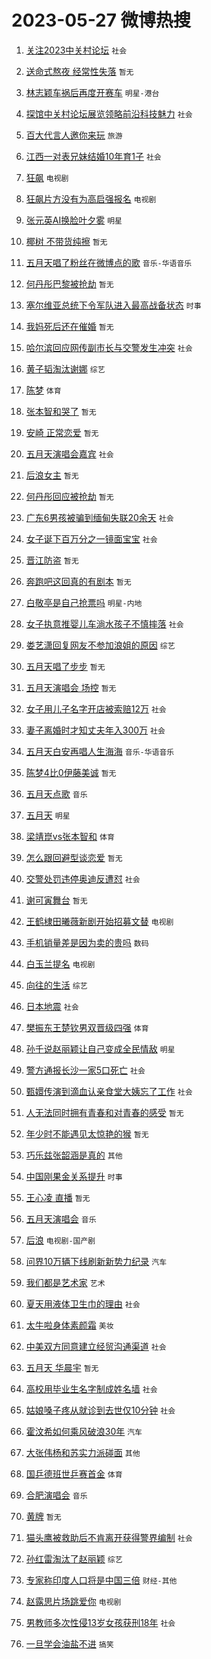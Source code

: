 # 2023-05-27 微博热搜 
1. [关注2023中关村论坛](https://m.weibo.cn/search?containerid=100103type%3D1%26t%3D10%26q%3D%23%E5%85%B3%E6%B3%A82023%E4%B8%AD%E5%85%B3%E6%9D%91%E8%AE%BA%E5%9D%9B%23&stream_entry_id=51&isnewpage=1&extparam=seat%3D1%26pos%3D0%26c_type%3D51%26dgr%3D0%26stream_entry_id%3D51%26cate%3D10103%26filter_type%3Drealtimehot%26display_time%3D1685128736%26pre_seqid%3D1685128736112027375193&luicode=10000011&lfid=106003type%3D25%26t%3D3%26disable_hot%3D1%26filter_type%3Drealtimehot) `社会` 

2. [送命式熬夜 经常性失落](https://m.weibo.cn/search?containerid=100103type%3D1%26t%3D10%26q%3D%E9%80%81%E5%91%BD%E5%BC%8F%E7%86%AC%E5%A4%9C+%E7%BB%8F%E5%B8%B8%E6%80%A7%E5%A4%B1%E8%90%BD&stream_entry_id=31&isnewpage=1&extparam=seat%3D1%26stream_entry_id%3D31%26filter_type%3Drealtimehot%26dgr%3D0%26c_type%3D31%26pos%3D0%26band_rank%3D1%26realpos%3D1%26cate%3D5001%26lcate%3D5001%26q%3D%25E9%2580%2581%25E5%2591%25BD%25E5%25BC%258F%25E7%2586%25AC%25E5%25A4%259C%2520%25E7%25BB%258F%25E5%25B8%25B8%25E6%2580%25A7%25E5%25A4%25B1%25E8%2590%25BD%26flag%3D0%26display_time%3D1685128736%26pre_seqid%3D1685128736112027375193&luicode=10000011&lfid=106003type%3D25%26t%3D3%26disable_hot%3D1%26filter_type%3Drealtimehot) `暂无` 

3. [林志颖车祸后再度开赛车](https://m.weibo.cn/search?containerid=100103type%3D1%26t%3D10%26q%3D%23%E6%9E%97%E5%BF%97%E9%A2%96%E8%BD%A6%E7%A5%B8%E5%90%8E%E5%86%8D%E5%BA%A6%E5%BC%80%E8%B5%9B%E8%BD%A6%23&stream_entry_id=31&isnewpage=1&extparam=seat%3D1%26stream_entry_id%3D31%26filter_type%3Drealtimehot%26dgr%3D0%26c_type%3D31%26pos%3D1%26band_rank%3D2%26realpos%3D2%26cate%3D5001%26lcate%3D5001%26q%3D%2523%25E6%259E%2597%25E5%25BF%2597%25E9%25A2%2596%25E8%25BD%25A6%25E7%25A5%25B8%25E5%2590%258E%25E5%2586%258D%25E5%25BA%25A6%25E5%25BC%2580%25E8%25B5%259B%25E8%25BD%25A6%2523%26flag%3D2%26display_time%3D1685128736%26pre_seqid%3D1685128736112027375193&luicode=10000011&lfid=106003type%3D25%26t%3D3%26disable_hot%3D1%26filter_type%3Drealtimehot) `明星-港台` 

4. [探馆中关村论坛展览领略前沿科技魅力](https://m.weibo.cn/search?containerid=100103type%3D1%26t%3D10%26q%3D%23%E6%8E%A2%E9%A6%86%E4%B8%AD%E5%85%B3%E6%9D%91%E8%AE%BA%E5%9D%9B%E5%B1%95%E8%A7%88%E9%A2%86%E7%95%A5%E5%89%8D%E6%B2%BF%E7%A7%91%E6%8A%80%E9%AD%85%E5%8A%9B%23&stream_entry_id=31&isnewpage=1&extparam=seat%3D1%26stream_entry_id%3D31%26filter_type%3Drealtimehot%26dgr%3D0%26c_type%3D31%26pos%3D2%26band_rank%3D3%26realpos%3D3%26cate%3D5001%26lcate%3D5001%26q%3D%2523%25E6%258E%25A2%25E9%25A6%2586%25E4%25B8%25AD%25E5%2585%25B3%25E6%259D%2591%25E8%25AE%25BA%25E5%259D%259B%25E5%25B1%2595%25E8%25A7%2588%25E9%25A2%2586%25E7%2595%25A5%25E5%2589%258D%25E6%25B2%25BF%25E7%25A7%2591%25E6%258A%2580%25E9%25AD%2585%25E5%258A%259B%2523%26flag%3D0%26display_time%3D1685128736%26pre_seqid%3D1685128736112027375193&luicode=10000011&lfid=106003type%3D25%26t%3D3%26disable_hot%3D1%26filter_type%3Drealtimehot) `社会` 

5. [百大代言人邀你来玩](https://m.weibo.cn/search?containerid=100103type%3D1%26t%3D10%26q%3D%23%E7%99%BE%E5%A4%A7%E4%BB%A3%E8%A8%80%E4%BA%BA%E9%82%80%E4%BD%A0%E6%9D%A5%E7%8E%A9%23&stream_entry_id=31&isnewpage=1&extparam=seat%3D1%26stream_entry_id%3D31%26filter_type%3Drealtimehot%26dgr%3D0%26topic_ad%3D1%26lcate%3D5001%26pos%3D3%26band_rank%3D4%26c_type%3D31%26cate%3D5001%26adid%3D190676%26q%3D%2523%25E7%2599%25BE%25E5%25A4%25A7%25E4%25BB%25A3%25E8%25A8%2580%25E4%25BA%25BA%25E9%2582%2580%25E4%25BD%25A0%25E6%259D%25A5%25E7%258E%25A9%2523%26is_ad_pos%3D1%26display_time%3D1685128736%26pre_seqid%3D1685128736112027375193&luicode=10000011&lfid=106003type%3D25%26t%3D3%26disable_hot%3D1%26filter_type%3Drealtimehot) `旅游` 

6. [江西一对表兄妹结婚10年育1子](https://m.weibo.cn/search?containerid=100103type%3D1%26t%3D10%26q%3D%23%E6%B1%9F%E8%A5%BF%E4%B8%80%E5%AF%B9%E8%A1%A8%E5%85%84%E5%A6%B9%E7%BB%93%E5%A9%9A10%E5%B9%B4%E8%82%B21%E5%AD%90%23&stream_entry_id=31&isnewpage=1&extparam=seat%3D1%26stream_entry_id%3D31%26filter_type%3Drealtimehot%26dgr%3D0%26c_type%3D31%26pos%3D4%26band_rank%3D4%26realpos%3D4%26cate%3D5001%26lcate%3D5001%26q%3D%2523%25E6%25B1%259F%25E8%25A5%25BF%25E4%25B8%2580%25E5%25AF%25B9%25E8%25A1%25A8%25E5%2585%2584%25E5%25A6%25B9%25E7%25BB%2593%25E5%25A9%259A10%25E5%25B9%25B4%25E8%2582%25B21%25E5%25AD%2590%2523%26flag%3D0%26display_time%3D1685128736%26pre_seqid%3D1685128736112027375193&luicode=10000011&lfid=106003type%3D25%26t%3D3%26disable_hot%3D1%26filter_type%3Drealtimehot) `社会` 

7. [狂飙](https://m.weibo.cn/search?containerid=100103type%3D1%26t%3D10%26q%3D%E7%8B%82%E9%A3%99&stream_entry_id=31&isnewpage=1&extparam=seat%3D1%26stream_entry_id%3D31%26filter_type%3Drealtimehot%26dgr%3D0%26c_type%3D31%26pos%3D5%26band_rank%3D5%26realpos%3D5%26cate%3D5001%26lcate%3D5001%26q%3D%25E7%258B%2582%25E9%25A3%2599%26flag%3D16%26display_time%3D1685128736%26pre_seqid%3D1685128736112027375193&luicode=10000011&lfid=106003type%3D25%26t%3D3%26disable_hot%3D1%26filter_type%3Drealtimehot) `电视剧` 

8. [狂飙片方没有为高启强报名](https://m.weibo.cn/search?containerid=100103type%3D1%26t%3D10%26q%3D%23%E7%8B%82%E9%A3%99%E7%89%87%E6%96%B9%E6%B2%A1%E6%9C%89%E4%B8%BA%E9%AB%98%E5%90%AF%E5%BC%BA%E6%8A%A5%E5%90%8D%23&stream_entry_id=31&isnewpage=1&extparam=seat%3D1%26stream_entry_id%3D31%26filter_type%3Drealtimehot%26dgr%3D0%26c_type%3D31%26pos%3D6%26band_rank%3D6%26realpos%3D6%26cate%3D5001%26lcate%3D5001%26q%3D%2523%25E7%258B%2582%25E9%25A3%2599%25E7%2589%2587%25E6%2596%25B9%25E6%25B2%25A1%25E6%259C%2589%25E4%25B8%25BA%25E9%25AB%2598%25E5%2590%25AF%25E5%25BC%25BA%25E6%258A%25A5%25E5%2590%258D%2523%26flag%3D0%26display_time%3D1685128736%26pre_seqid%3D1685128736112027375193&luicode=10000011&lfid=106003type%3D25%26t%3D3%26disable_hot%3D1%26filter_type%3Drealtimehot) `电视剧` 

9. [张元英AI换脸叶夕雾](https://m.weibo.cn/search?containerid=100103type%3D1%26t%3D10%26q%3D%23%E5%BC%A0%E5%85%83%E8%8B%B1AI%E6%8D%A2%E8%84%B8%E5%8F%B6%E5%A4%95%E9%9B%BE%23&stream_entry_id=31&isnewpage=1&extparam=seat%3D1%26stream_entry_id%3D31%26filter_type%3Drealtimehot%26dgr%3D0%26c_type%3D31%26pos%3D7%26band_rank%3D7%26realpos%3D7%26cate%3D5001%26lcate%3D5001%26q%3D%2523%25E5%25BC%25A0%25E5%2585%2583%25E8%258B%25B1AI%25E6%258D%25A2%25E8%2584%25B8%25E5%258F%25B6%25E5%25A4%2595%25E9%259B%25BE%2523%26flag%3D0%26display_time%3D1685128736%26pre_seqid%3D1685128736112027375193&luicode=10000011&lfid=106003type%3D25%26t%3D3%26disable_hot%3D1%26filter_type%3Drealtimehot) `明星` 

10. [椰树 不带货纯擦](https://m.weibo.cn/search?containerid=100103type%3D1%26t%3D10%26q%3D%E6%A4%B0%E6%A0%91+%E4%B8%8D%E5%B8%A6%E8%B4%A7%E7%BA%AF%E6%93%A6&stream_entry_id=31&isnewpage=1&extparam=seat%3D1%26stream_entry_id%3D31%26filter_type%3Drealtimehot%26dgr%3D0%26c_type%3D31%26pos%3D8%26band_rank%3D8%26realpos%3D8%26cate%3D5001%26lcate%3D5001%26q%3D%25E6%25A4%25B0%25E6%25A0%2591%2520%25E4%25B8%258D%25E5%25B8%25A6%25E8%25B4%25A7%25E7%25BA%25AF%25E6%2593%25A6%26flag%3D0%26display_time%3D1685128736%26pre_seqid%3D1685128736112027375193&luicode=10000011&lfid=106003type%3D25%26t%3D3%26disable_hot%3D1%26filter_type%3Drealtimehot) `暂无` 

11. [五月天唱了粉丝在微博点的歌](https://m.weibo.cn/search?containerid=100103type%3D1%26t%3D10%26q%3D%23%E4%BA%94%E6%9C%88%E5%A4%A9%E5%94%B1%E4%BA%86%E7%B2%89%E4%B8%9D%E5%9C%A8%E5%BE%AE%E5%8D%9A%E7%82%B9%E7%9A%84%E6%AD%8C%23&stream_entry_id=31&isnewpage=1&extparam=seat%3D1%26stream_entry_id%3D31%26filter_type%3Drealtimehot%26dgr%3D0%26c_type%3D31%26pos%3D9%26band_rank%3D9%26realpos%3D9%26cate%3D5001%26lcate%3D5001%26q%3D%2523%25E4%25BA%2594%25E6%259C%2588%25E5%25A4%25A9%25E5%2594%25B1%25E4%25BA%2586%25E7%25B2%2589%25E4%25B8%259D%25E5%259C%25A8%25E5%25BE%25AE%25E5%258D%259A%25E7%2582%25B9%25E7%259A%2584%25E6%25AD%258C%2523%26flag%3D0%26display_time%3D1685128736%26pre_seqid%3D1685128736112027375193&luicode=10000011&lfid=106003type%3D25%26t%3D3%26disable_hot%3D1%26filter_type%3Drealtimehot) `音乐-华语音乐` 

12. [何丹彤巴黎被抢劫](https://m.weibo.cn/search?containerid=100103type%3D1%26t%3D10%26q%3D%E4%BD%95%E4%B8%B9%E5%BD%A4%E5%B7%B4%E9%BB%8E%E8%A2%AB%E6%8A%A2%E5%8A%AB&stream_entry_id=31&isnewpage=1&extparam=seat%3D1%26stream_entry_id%3D31%26filter_type%3Drealtimehot%26dgr%3D0%26c_type%3D31%26pos%3D10%26band_rank%3D10%26realpos%3D10%26cate%3D5001%26lcate%3D5001%26q%3D%25E4%25BD%2595%25E4%25B8%25B9%25E5%25BD%25A4%25E5%25B7%25B4%25E9%25BB%258E%25E8%25A2%25AB%25E6%258A%25A2%25E5%258A%25AB%26flag%3D0%26display_time%3D1685128736%26pre_seqid%3D1685128736112027375193&luicode=10000011&lfid=106003type%3D25%26t%3D3%26disable_hot%3D1%26filter_type%3Drealtimehot) `暂无` 

13. [塞尔维亚总统下令军队进入最高战备状态](https://m.weibo.cn/search?containerid=100103type%3D1%26t%3D10%26q%3D%23%E5%A1%9E%E5%B0%94%E7%BB%B4%E4%BA%9A%E6%80%BB%E7%BB%9F%E4%B8%8B%E4%BB%A4%E5%86%9B%E9%98%9F%E8%BF%9B%E5%85%A5%E6%9C%80%E9%AB%98%E6%88%98%E5%A4%87%E7%8A%B6%E6%80%81%23&stream_entry_id=31&isnewpage=1&extparam=seat%3D1%26stream_entry_id%3D31%26filter_type%3Drealtimehot%26dgr%3D0%26c_type%3D31%26pos%3D11%26band_rank%3D11%26realpos%3D11%26cate%3D5001%26lcate%3D5001%26q%3D%2523%25E5%25A1%259E%25E5%25B0%2594%25E7%25BB%25B4%25E4%25BA%259A%25E6%2580%25BB%25E7%25BB%259F%25E4%25B8%258B%25E4%25BB%25A4%25E5%2586%259B%25E9%2598%259F%25E8%25BF%259B%25E5%2585%25A5%25E6%259C%2580%25E9%25AB%2598%25E6%2588%2598%25E5%25A4%2587%25E7%258A%25B6%25E6%2580%2581%2523%26flag%3D0%26display_time%3D1685128736%26pre_seqid%3D1685128736112027375193&luicode=10000011&lfid=106003type%3D25%26t%3D3%26disable_hot%3D1%26filter_type%3Drealtimehot) `时事` 

14. [我妈死后还在催婚](https://m.weibo.cn/search?containerid=100103type%3D1%26t%3D10%26q%3D%E6%88%91%E5%A6%88%E6%AD%BB%E5%90%8E%E8%BF%98%E5%9C%A8%E5%82%AC%E5%A9%9A&stream_entry_id=31&isnewpage=1&extparam=seat%3D1%26stream_entry_id%3D31%26filter_type%3Drealtimehot%26dgr%3D0%26c_type%3D31%26pos%3D12%26band_rank%3D12%26realpos%3D12%26cate%3D5001%26lcate%3D5001%26q%3D%25E6%2588%2591%25E5%25A6%2588%25E6%25AD%25BB%25E5%2590%258E%25E8%25BF%2598%25E5%259C%25A8%25E5%2582%25AC%25E5%25A9%259A%26flag%3D0%26display_time%3D1685128736%26pre_seqid%3D1685128736112027375193&luicode=10000011&lfid=106003type%3D25%26t%3D3%26disable_hot%3D1%26filter_type%3Drealtimehot) `暂无` 

15. [哈尔滨回应网传副市长与交警发生冲突](https://m.weibo.cn/search?containerid=100103type%3D1%26t%3D10%26q%3D%23%E5%93%88%E5%B0%94%E6%BB%A8%E5%9B%9E%E5%BA%94%E7%BD%91%E4%BC%A0%E5%89%AF%E5%B8%82%E9%95%BF%E4%B8%8E%E4%BA%A4%E8%AD%A6%E5%8F%91%E7%94%9F%E5%86%B2%E7%AA%81%23&stream_entry_id=31&isnewpage=1&extparam=seat%3D1%26stream_entry_id%3D31%26filter_type%3Drealtimehot%26dgr%3D0%26c_type%3D31%26pos%3D13%26band_rank%3D13%26realpos%3D13%26cate%3D5001%26lcate%3D5001%26q%3D%2523%25E5%2593%2588%25E5%25B0%2594%25E6%25BB%25A8%25E5%259B%259E%25E5%25BA%2594%25E7%25BD%2591%25E4%25BC%25A0%25E5%2589%25AF%25E5%25B8%2582%25E9%2595%25BF%25E4%25B8%258E%25E4%25BA%25A4%25E8%25AD%25A6%25E5%258F%2591%25E7%2594%259F%25E5%2586%25B2%25E7%25AA%2581%2523%26flag%3D0%26display_time%3D1685128736%26pre_seqid%3D1685128736112027375193&luicode=10000011&lfid=106003type%3D25%26t%3D3%26disable_hot%3D1%26filter_type%3Drealtimehot) `社会` 

16. [黄子韬淘汰谢娜](https://m.weibo.cn/search?containerid=100103type%3D1%26t%3D10%26q%3D%23%E9%BB%84%E5%AD%90%E9%9F%AC%E6%B7%98%E6%B1%B0%E8%B0%A2%E5%A8%9C%23&stream_entry_id=31&isnewpage=1&extparam=seat%3D1%26stream_entry_id%3D31%26filter_type%3Drealtimehot%26dgr%3D0%26c_type%3D31%26pos%3D14%26band_rank%3D14%26realpos%3D14%26cate%3D5001%26lcate%3D5001%26q%3D%2523%25E9%25BB%2584%25E5%25AD%2590%25E9%259F%25AC%25E6%25B7%2598%25E6%25B1%25B0%25E8%25B0%25A2%25E5%25A8%259C%2523%26flag%3D0%26display_time%3D1685128736%26pre_seqid%3D1685128736112027375193&luicode=10000011&lfid=106003type%3D25%26t%3D3%26disable_hot%3D1%26filter_type%3Drealtimehot) `综艺` 

17. [陈梦](https://m.weibo.cn/search?containerid=100103type%3D1%26t%3D10%26q%3D%E9%99%88%E6%A2%A6&stream_entry_id=31&isnewpage=1&extparam=seat%3D1%26stream_entry_id%3D31%26filter_type%3Drealtimehot%26dgr%3D0%26c_type%3D31%26pos%3D15%26band_rank%3D15%26realpos%3D15%26cate%3D5001%26lcate%3D5001%26q%3D%25E9%2599%2588%25E6%25A2%25A6%26flag%3D0%26display_time%3D1685128736%26pre_seqid%3D1685128736112027375193&luicode=10000011&lfid=106003type%3D25%26t%3D3%26disable_hot%3D1%26filter_type%3Drealtimehot) `体育` 

18. [张本智和哭了](https://m.weibo.cn/search?containerid=100103type%3D1%26t%3D10%26q%3D%23%E5%BC%A0%E6%9C%AC%E6%99%BA%E5%92%8C%E5%93%AD%E4%BA%86%23&stream_entry_id=31&isnewpage=1&extparam=seat%3D1%26stream_entry_id%3D31%26filter_type%3Drealtimehot%26dgr%3D0%26c_type%3D31%26pos%3D16%26band_rank%3D16%26realpos%3D16%26cate%3D5001%26lcate%3D5001%26q%3D%2523%25E5%25BC%25A0%25E6%259C%25AC%25E6%2599%25BA%25E5%2592%258C%25E5%2593%25AD%25E4%25BA%2586%2523%26flag%3D0%26display_time%3D1685128736%26pre_seqid%3D1685128736112027375193&luicode=10000011&lfid=106003type%3D25%26t%3D3%26disable_hot%3D1%26filter_type%3Drealtimehot) `暂无` 

19. [安崎 正常恋爱](https://m.weibo.cn/search?containerid=100103type%3D1%26t%3D10%26q%3D%E5%AE%89%E5%B4%8E+%E6%AD%A3%E5%B8%B8%E6%81%8B%E7%88%B1&stream_entry_id=31&isnewpage=1&extparam=seat%3D1%26stream_entry_id%3D31%26filter_type%3Drealtimehot%26dgr%3D0%26c_type%3D31%26pos%3D17%26band_rank%3D17%26realpos%3D17%26cate%3D5001%26lcate%3D5001%26q%3D%25E5%25AE%2589%25E5%25B4%258E%2520%25E6%25AD%25A3%25E5%25B8%25B8%25E6%2581%258B%25E7%2588%25B1%26flag%3D0%26display_time%3D1685128736%26pre_seqid%3D1685128736112027375193&luicode=10000011&lfid=106003type%3D25%26t%3D3%26disable_hot%3D1%26filter_type%3Drealtimehot) `暂无` 

20. [五月天演唱会嘉宾](https://m.weibo.cn/search?containerid=100103type%3D1%26t%3D10%26q%3D%E4%BA%94%E6%9C%88%E5%A4%A9%E6%BC%94%E5%94%B1%E4%BC%9A%E5%98%89%E5%AE%BE&stream_entry_id=31&isnewpage=1&extparam=seat%3D1%26stream_entry_id%3D31%26filter_type%3Drealtimehot%26dgr%3D0%26c_type%3D31%26pos%3D18%26band_rank%3D18%26realpos%3D18%26cate%3D5001%26lcate%3D5001%26q%3D%25E4%25BA%2594%25E6%259C%2588%25E5%25A4%25A9%25E6%25BC%2594%25E5%2594%25B1%25E4%25BC%259A%25E5%2598%2589%25E5%25AE%25BE%26flag%3D0%26display_time%3D1685128736%26pre_seqid%3D1685128736112027375193&luicode=10000011&lfid=106003type%3D25%26t%3D3%26disable_hot%3D1%26filter_type%3Drealtimehot) `社会` 

21. [后浪女主](https://m.weibo.cn/search?containerid=100103type%3D1%26t%3D10%26q%3D%E5%90%8E%E6%B5%AA%E5%A5%B3%E4%B8%BB&stream_entry_id=31&isnewpage=1&extparam=seat%3D1%26stream_entry_id%3D31%26filter_type%3Drealtimehot%26dgr%3D0%26c_type%3D31%26pos%3D19%26band_rank%3D19%26realpos%3D19%26cate%3D5001%26lcate%3D5001%26q%3D%25E5%2590%258E%25E6%25B5%25AA%25E5%25A5%25B3%25E4%25B8%25BB%26flag%3D0%26display_time%3D1685128736%26pre_seqid%3D1685128736112027375193&luicode=10000011&lfid=106003type%3D25%26t%3D3%26disable_hot%3D1%26filter_type%3Drealtimehot) `暂无` 

22. [何丹彤回应被抢劫](https://m.weibo.cn/search?containerid=100103type%3D1%26t%3D10%26q%3D%23%E4%BD%95%E4%B8%B9%E5%BD%A4%E5%9B%9E%E5%BA%94%E8%A2%AB%E6%8A%A2%E5%8A%AB%23&stream_entry_id=31&isnewpage=1&extparam=seat%3D1%26stream_entry_id%3D31%26filter_type%3Drealtimehot%26dgr%3D0%26c_type%3D31%26pos%3D20%26band_rank%3D20%26realpos%3D20%26cate%3D5001%26lcate%3D5001%26q%3D%2523%25E4%25BD%2595%25E4%25B8%25B9%25E5%25BD%25A4%25E5%259B%259E%25E5%25BA%2594%25E8%25A2%25AB%25E6%258A%25A2%25E5%258A%25AB%2523%26flag%3D0%26display_time%3D1685128736%26pre_seqid%3D1685128736112027375193&luicode=10000011&lfid=106003type%3D25%26t%3D3%26disable_hot%3D1%26filter_type%3Drealtimehot) `暂无` 

23. [广东6男孩被骗到缅甸失联20余天](https://m.weibo.cn/search?containerid=100103type%3D1%26t%3D10%26q%3D%23%E5%B9%BF%E4%B8%9C6%E7%94%B7%E5%AD%A9%E8%A2%AB%E9%AA%97%E5%88%B0%E7%BC%85%E7%94%B8%E5%A4%B1%E8%81%9420%E4%BD%99%E5%A4%A9%23&stream_entry_id=31&isnewpage=1&extparam=seat%3D1%26stream_entry_id%3D31%26filter_type%3Drealtimehot%26dgr%3D0%26c_type%3D31%26pos%3D21%26band_rank%3D21%26realpos%3D21%26cate%3D5001%26lcate%3D5001%26q%3D%2523%25E5%25B9%25BF%25E4%25B8%259C6%25E7%2594%25B7%25E5%25AD%25A9%25E8%25A2%25AB%25E9%25AA%2597%25E5%2588%25B0%25E7%25BC%2585%25E7%2594%25B8%25E5%25A4%25B1%25E8%2581%259420%25E4%25BD%2599%25E5%25A4%25A9%2523%26flag%3D0%26display_time%3D1685128736%26pre_seqid%3D1685128736112027375193&luicode=10000011&lfid=106003type%3D25%26t%3D3%26disable_hot%3D1%26filter_type%3Drealtimehot) `社会` 

24. [女子诞下百万分之一镜面宝宝](https://m.weibo.cn/search?containerid=100103type%3D1%26t%3D10%26q%3D%23%E5%A5%B3%E5%AD%90%E8%AF%9E%E4%B8%8B%E7%99%BE%E4%B8%87%E5%88%86%E4%B9%8B%E4%B8%80%E9%95%9C%E9%9D%A2%E5%AE%9D%E5%AE%9D%23&stream_entry_id=31&isnewpage=1&extparam=seat%3D1%26stream_entry_id%3D31%26filter_type%3Drealtimehot%26dgr%3D0%26c_type%3D31%26pos%3D22%26band_rank%3D22%26realpos%3D22%26cate%3D5001%26lcate%3D5001%26q%3D%2523%25E5%25A5%25B3%25E5%25AD%2590%25E8%25AF%259E%25E4%25B8%258B%25E7%2599%25BE%25E4%25B8%2587%25E5%2588%2586%25E4%25B9%258B%25E4%25B8%2580%25E9%2595%259C%25E9%259D%25A2%25E5%25AE%259D%25E5%25AE%259D%2523%26flag%3D0%26display_time%3D1685128736%26pre_seqid%3D1685128736112027375193&luicode=10000011&lfid=106003type%3D25%26t%3D3%26disable_hot%3D1%26filter_type%3Drealtimehot) `社会` 

25. [晋江防盗](https://m.weibo.cn/search?containerid=100103type%3D1%26t%3D10%26q%3D%E6%99%8B%E6%B1%9F%E9%98%B2%E7%9B%97&stream_entry_id=31&isnewpage=1&extparam=seat%3D1%26stream_entry_id%3D31%26filter_type%3Drealtimehot%26dgr%3D0%26c_type%3D31%26pos%3D23%26band_rank%3D23%26realpos%3D23%26cate%3D5001%26lcate%3D5001%26q%3D%25E6%2599%258B%25E6%25B1%259F%25E9%2598%25B2%25E7%259B%2597%26flag%3D0%26display_time%3D1685128736%26pre_seqid%3D1685128736112027375193&luicode=10000011&lfid=106003type%3D25%26t%3D3%26disable_hot%3D1%26filter_type%3Drealtimehot) `暂无` 

26. [奔跑吧这回真的有剧本](https://m.weibo.cn/search?containerid=100103type%3D1%26t%3D10%26q%3D%23%E5%A5%94%E8%B7%91%E5%90%A7%E8%BF%99%E5%9B%9E%E7%9C%9F%E7%9A%84%E6%9C%89%E5%89%A7%E6%9C%AC%23&stream_entry_id=31&isnewpage=1&extparam=seat%3D1%26stream_entry_id%3D31%26filter_type%3Drealtimehot%26dgr%3D0%26c_type%3D31%26pos%3D24%26band_rank%3D24%26realpos%3D24%26cate%3D5001%26lcate%3D5001%26q%3D%2523%25E5%25A5%2594%25E8%25B7%2591%25E5%2590%25A7%25E8%25BF%2599%25E5%259B%259E%25E7%259C%259F%25E7%259A%2584%25E6%259C%2589%25E5%2589%25A7%25E6%259C%25AC%2523%26flag%3D0%26display_time%3D1685128736%26pre_seqid%3D1685128736112027375193&luicode=10000011&lfid=106003type%3D25%26t%3D3%26disable_hot%3D1%26filter_type%3Drealtimehot) `暂无` 

27. [白敬亭是自己抢票吗](https://m.weibo.cn/search?containerid=100103type%3D1%26t%3D10%26q%3D%23%E7%99%BD%E6%95%AC%E4%BA%AD%E6%98%AF%E8%87%AA%E5%B7%B1%E6%8A%A2%E7%A5%A8%E5%90%97%23&stream_entry_id=31&isnewpage=1&extparam=seat%3D1%26stream_entry_id%3D31%26filter_type%3Drealtimehot%26dgr%3D0%26c_type%3D31%26pos%3D25%26band_rank%3D25%26realpos%3D25%26cate%3D5001%26lcate%3D5001%26q%3D%2523%25E7%2599%25BD%25E6%2595%25AC%25E4%25BA%25AD%25E6%2598%25AF%25E8%2587%25AA%25E5%25B7%25B1%25E6%258A%25A2%25E7%25A5%25A8%25E5%2590%2597%2523%26flag%3D0%26display_time%3D1685128736%26pre_seqid%3D1685128736112027375193&luicode=10000011&lfid=106003type%3D25%26t%3D3%26disable_hot%3D1%26filter_type%3Drealtimehot) `明星-内地` 

28. [女子执意推婴儿车淌水孩子不慎摔落](https://m.weibo.cn/search?containerid=100103type%3D1%26t%3D10%26q%3D%23%E5%A5%B3%E5%AD%90%E6%89%A7%E6%84%8F%E6%8E%A8%E5%A9%B4%E5%84%BF%E8%BD%A6%E6%B7%8C%E6%B0%B4%E5%AD%A9%E5%AD%90%E4%B8%8D%E6%85%8E%E6%91%94%E8%90%BD%23&stream_entry_id=31&isnewpage=1&extparam=seat%3D1%26stream_entry_id%3D31%26filter_type%3Drealtimehot%26dgr%3D0%26c_type%3D31%26pos%3D26%26band_rank%3D26%26realpos%3D26%26cate%3D5001%26lcate%3D5001%26q%3D%2523%25E5%25A5%25B3%25E5%25AD%2590%25E6%2589%25A7%25E6%2584%258F%25E6%258E%25A8%25E5%25A9%25B4%25E5%2584%25BF%25E8%25BD%25A6%25E6%25B7%258C%25E6%25B0%25B4%25E5%25AD%25A9%25E5%25AD%2590%25E4%25B8%258D%25E6%2585%258E%25E6%2591%2594%25E8%2590%25BD%2523%26flag%3D0%26display_time%3D1685128736%26pre_seqid%3D1685128736112027375193&luicode=10000011&lfid=106003type%3D25%26t%3D3%26disable_hot%3D1%26filter_type%3Drealtimehot) `社会` 

29. [娄艺潇回复网友不参加浪姐的原因](https://m.weibo.cn/search?containerid=100103type%3D1%26t%3D10%26q%3D%23%E5%A8%84%E8%89%BA%E6%BD%87%E5%9B%9E%E5%A4%8D%E7%BD%91%E5%8F%8B%E4%B8%8D%E5%8F%82%E5%8A%A0%E6%B5%AA%E5%A7%90%E7%9A%84%E5%8E%9F%E5%9B%A0%23&stream_entry_id=31&isnewpage=1&extparam=seat%3D1%26stream_entry_id%3D31%26filter_type%3Drealtimehot%26dgr%3D0%26c_type%3D31%26pos%3D27%26band_rank%3D27%26realpos%3D27%26cate%3D5001%26lcate%3D5001%26q%3D%2523%25E5%25A8%2584%25E8%2589%25BA%25E6%25BD%2587%25E5%259B%259E%25E5%25A4%258D%25E7%25BD%2591%25E5%258F%258B%25E4%25B8%258D%25E5%258F%2582%25E5%258A%25A0%25E6%25B5%25AA%25E5%25A7%2590%25E7%259A%2584%25E5%258E%259F%25E5%259B%25A0%2523%26flag%3D0%26display_time%3D1685128736%26pre_seqid%3D1685128736112027375193&luicode=10000011&lfid=106003type%3D25%26t%3D3%26disable_hot%3D1%26filter_type%3Drealtimehot) `综艺` 

30. [五月天唱了步步](https://m.weibo.cn/search?containerid=100103type%3D1%26t%3D10%26q%3D%E4%BA%94%E6%9C%88%E5%A4%A9%E5%94%B1%E4%BA%86%E6%AD%A5%E6%AD%A5&stream_entry_id=31&isnewpage=1&extparam=seat%3D1%26stream_entry_id%3D31%26filter_type%3Drealtimehot%26dgr%3D0%26c_type%3D31%26pos%3D28%26band_rank%3D28%26realpos%3D28%26cate%3D5001%26lcate%3D5001%26q%3D%25E4%25BA%2594%25E6%259C%2588%25E5%25A4%25A9%25E5%2594%25B1%25E4%25BA%2586%25E6%25AD%25A5%25E6%25AD%25A5%26flag%3D0%26display_time%3D1685128736%26pre_seqid%3D1685128736112027375193&luicode=10000011&lfid=106003type%3D25%26t%3D3%26disable_hot%3D1%26filter_type%3Drealtimehot) `暂无` 

31. [五月天演唱会 场控](https://m.weibo.cn/search?containerid=100103type%3D1%26t%3D10%26q%3D%E4%BA%94%E6%9C%88%E5%A4%A9%E6%BC%94%E5%94%B1%E4%BC%9A+%E5%9C%BA%E6%8E%A7&stream_entry_id=31&isnewpage=1&extparam=seat%3D1%26stream_entry_id%3D31%26filter_type%3Drealtimehot%26dgr%3D0%26c_type%3D31%26pos%3D29%26band_rank%3D29%26realpos%3D29%26cate%3D5001%26lcate%3D5001%26q%3D%25E4%25BA%2594%25E6%259C%2588%25E5%25A4%25A9%25E6%25BC%2594%25E5%2594%25B1%25E4%25BC%259A%2520%25E5%259C%25BA%25E6%258E%25A7%26flag%3D0%26display_time%3D1685128736%26pre_seqid%3D1685128736112027375193&luicode=10000011&lfid=106003type%3D25%26t%3D3%26disable_hot%3D1%26filter_type%3Drealtimehot) `暂无` 

32. [女子用儿子名字开店被索赔12万](https://m.weibo.cn/search?containerid=100103type%3D1%26t%3D10%26q%3D%23%E5%A5%B3%E5%AD%90%E7%94%A8%E5%84%BF%E5%AD%90%E5%90%8D%E5%AD%97%E5%BC%80%E5%BA%97%E8%A2%AB%E7%B4%A2%E8%B5%9412%E4%B8%87%23&stream_entry_id=31&isnewpage=1&extparam=seat%3D1%26stream_entry_id%3D31%26filter_type%3Drealtimehot%26dgr%3D0%26c_type%3D31%26pos%3D30%26band_rank%3D30%26realpos%3D30%26cate%3D5001%26lcate%3D5001%26q%3D%2523%25E5%25A5%25B3%25E5%25AD%2590%25E7%2594%25A8%25E5%2584%25BF%25E5%25AD%2590%25E5%2590%258D%25E5%25AD%2597%25E5%25BC%2580%25E5%25BA%2597%25E8%25A2%25AB%25E7%25B4%25A2%25E8%25B5%259412%25E4%25B8%2587%2523%26flag%3D0%26display_time%3D1685128736%26pre_seqid%3D1685128736112027375193&luicode=10000011&lfid=106003type%3D25%26t%3D3%26disable_hot%3D1%26filter_type%3Drealtimehot) `社会` 

33. [妻子离婚时才知丈夫年入300万](https://m.weibo.cn/search?containerid=100103type%3D1%26t%3D10%26q%3D%23%E5%A6%BB%E5%AD%90%E7%A6%BB%E5%A9%9A%E6%97%B6%E6%89%8D%E7%9F%A5%E4%B8%88%E5%A4%AB%E5%B9%B4%E5%85%A5300%E4%B8%87%23&stream_entry_id=31&isnewpage=1&extparam=seat%3D1%26stream_entry_id%3D31%26filter_type%3Drealtimehot%26dgr%3D0%26c_type%3D31%26pos%3D31%26band_rank%3D31%26realpos%3D31%26cate%3D5001%26lcate%3D5001%26q%3D%2523%25E5%25A6%25BB%25E5%25AD%2590%25E7%25A6%25BB%25E5%25A9%259A%25E6%2597%25B6%25E6%2589%258D%25E7%259F%25A5%25E4%25B8%2588%25E5%25A4%25AB%25E5%25B9%25B4%25E5%2585%25A5300%25E4%25B8%2587%2523%26flag%3D0%26display_time%3D1685128736%26pre_seqid%3D1685128736112027375193&luicode=10000011&lfid=106003type%3D25%26t%3D3%26disable_hot%3D1%26filter_type%3Drealtimehot) `社会` 

34. [五月天白安再唱人生海海](https://m.weibo.cn/search?containerid=100103type%3D1%26t%3D10%26q%3D%23%E4%BA%94%E6%9C%88%E5%A4%A9%E7%99%BD%E5%AE%89%E5%86%8D%E5%94%B1%E4%BA%BA%E7%94%9F%E6%B5%B7%E6%B5%B7%23&stream_entry_id=31&isnewpage=1&extparam=seat%3D1%26stream_entry_id%3D31%26filter_type%3Drealtimehot%26dgr%3D0%26c_type%3D31%26pos%3D32%26band_rank%3D32%26realpos%3D32%26cate%3D5001%26lcate%3D5001%26q%3D%2523%25E4%25BA%2594%25E6%259C%2588%25E5%25A4%25A9%25E7%2599%25BD%25E5%25AE%2589%25E5%2586%258D%25E5%2594%25B1%25E4%25BA%25BA%25E7%2594%259F%25E6%25B5%25B7%25E6%25B5%25B7%2523%26flag%3D1%26display_time%3D1685128736%26pre_seqid%3D1685128736112027375193&luicode=10000011&lfid=106003type%3D25%26t%3D3%26disable_hot%3D1%26filter_type%3Drealtimehot) `音乐-华语音乐` 

35. [陈梦4比0伊藤美诚](https://m.weibo.cn/search?containerid=100103type%3D1%26t%3D10%26q%3D%23%E9%99%88%E6%A2%A64%E6%AF%940%E4%BC%8A%E8%97%A4%E7%BE%8E%E8%AF%9A%23&stream_entry_id=31&isnewpage=1&extparam=seat%3D1%26stream_entry_id%3D31%26filter_type%3Drealtimehot%26dgr%3D0%26c_type%3D31%26pos%3D33%26band_rank%3D33%26realpos%3D33%26cate%3D5001%26lcate%3D5001%26q%3D%2523%25E9%2599%2588%25E6%25A2%25A64%25E6%25AF%25940%25E4%25BC%258A%25E8%2597%25A4%25E7%25BE%258E%25E8%25AF%259A%2523%26flag%3D0%26display_time%3D1685128736%26pre_seqid%3D1685128736112027375193&luicode=10000011&lfid=106003type%3D25%26t%3D3%26disable_hot%3D1%26filter_type%3Drealtimehot) `暂无` 

36. [五月天点歌](https://m.weibo.cn/search?containerid=100103type%3D1%26t%3D10%26q%3D%23%E4%BA%94%E6%9C%88%E5%A4%A9%E7%82%B9%E6%AD%8C%23&stream_entry_id=31&isnewpage=1&extparam=seat%3D1%26stream_entry_id%3D31%26filter_type%3Drealtimehot%26dgr%3D0%26c_type%3D31%26pos%3D34%26band_rank%3D34%26realpos%3D34%26cate%3D5001%26lcate%3D5001%26q%3D%2523%25E4%25BA%2594%25E6%259C%2588%25E5%25A4%25A9%25E7%2582%25B9%25E6%25AD%258C%2523%26flag%3D0%26display_time%3D1685128736%26pre_seqid%3D1685128736112027375193&luicode=10000011&lfid=106003type%3D25%26t%3D3%26disable_hot%3D1%26filter_type%3Drealtimehot) `音乐` 

37. [五月天](https://m.weibo.cn/search?containerid=100103type%3D1%26t%3D10%26q%3D%E4%BA%94%E6%9C%88%E5%A4%A9&stream_entry_id=31&isnewpage=1&extparam=seat%3D1%26stream_entry_id%3D31%26filter_type%3Drealtimehot%26dgr%3D0%26c_type%3D31%26pos%3D35%26band_rank%3D35%26realpos%3D35%26cate%3D5001%26lcate%3D5001%26q%3D%25E4%25BA%2594%25E6%259C%2588%25E5%25A4%25A9%26flag%3D0%26display_time%3D1685128736%26pre_seqid%3D1685128736112027375193&luicode=10000011&lfid=106003type%3D25%26t%3D3%26disable_hot%3D1%26filter_type%3Drealtimehot) `明星` 

38. [梁靖崑vs张本智和](https://m.weibo.cn/search?containerid=100103type%3D1%26t%3D10%26q%3D%E6%A2%81%E9%9D%96%E5%B4%91vs%E5%BC%A0%E6%9C%AC%E6%99%BA%E5%92%8C&stream_entry_id=31&isnewpage=1&extparam=seat%3D1%26stream_entry_id%3D31%26filter_type%3Drealtimehot%26dgr%3D0%26c_type%3D31%26pos%3D36%26band_rank%3D36%26realpos%3D36%26cate%3D5001%26lcate%3D5001%26q%3D%25E6%25A2%2581%25E9%259D%2596%25E5%25B4%2591vs%25E5%25BC%25A0%25E6%259C%25AC%25E6%2599%25BA%25E5%2592%258C%26flag%3D0%26display_time%3D1685128736%26pre_seqid%3D1685128736112027375193&luicode=10000011&lfid=106003type%3D25%26t%3D3%26disable_hot%3D1%26filter_type%3Drealtimehot) `体育` 

39. [怎么跟回避型谈恋爱](https://m.weibo.cn/search?containerid=100103type%3D1%26t%3D10%26q%3D%E6%80%8E%E4%B9%88%E8%B7%9F%E5%9B%9E%E9%81%BF%E5%9E%8B%E8%B0%88%E6%81%8B%E7%88%B1&stream_entry_id=31&isnewpage=1&extparam=seat%3D1%26stream_entry_id%3D31%26filter_type%3Drealtimehot%26dgr%3D0%26c_type%3D31%26pos%3D37%26band_rank%3D37%26realpos%3D37%26cate%3D5001%26lcate%3D5001%26q%3D%25E6%2580%258E%25E4%25B9%2588%25E8%25B7%259F%25E5%259B%259E%25E9%2581%25BF%25E5%259E%258B%25E8%25B0%2588%25E6%2581%258B%25E7%2588%25B1%26flag%3D0%26display_time%3D1685128736%26pre_seqid%3D1685128736112027375193&luicode=10000011&lfid=106003type%3D25%26t%3D3%26disable_hot%3D1%26filter_type%3Drealtimehot) `暂无` 

40. [交警处罚违停奥迪反遭怼](https://m.weibo.cn/search?containerid=100103type%3D1%26t%3D10%26q%3D%23%E4%BA%A4%E8%AD%A6%E5%A4%84%E7%BD%9A%E8%BF%9D%E5%81%9C%E5%A5%A5%E8%BF%AA%E5%8F%8D%E9%81%AD%E6%80%BC%23&stream_entry_id=31&isnewpage=1&extparam=seat%3D1%26stream_entry_id%3D31%26filter_type%3Drealtimehot%26dgr%3D0%26c_type%3D31%26pos%3D38%26band_rank%3D38%26realpos%3D38%26cate%3D5001%26lcate%3D5001%26q%3D%2523%25E4%25BA%25A4%25E8%25AD%25A6%25E5%25A4%2584%25E7%25BD%259A%25E8%25BF%259D%25E5%2581%259C%25E5%25A5%25A5%25E8%25BF%25AA%25E5%258F%258D%25E9%2581%25AD%25E6%2580%25BC%2523%26flag%3D0%26display_time%3D1685128736%26pre_seqid%3D1685128736112027375193&luicode=10000011&lfid=106003type%3D25%26t%3D3%26disable_hot%3D1%26filter_type%3Drealtimehot) `社会` 

41. [谢可寅舞台](https://m.weibo.cn/search?containerid=100103type%3D1%26t%3D10%26q%3D%E8%B0%A2%E5%8F%AF%E5%AF%85%E8%88%9E%E5%8F%B0&stream_entry_id=31&isnewpage=1&extparam=seat%3D1%26stream_entry_id%3D31%26filter_type%3Drealtimehot%26dgr%3D0%26c_type%3D31%26pos%3D39%26band_rank%3D39%26realpos%3D39%26cate%3D5001%26lcate%3D5001%26q%3D%25E8%25B0%25A2%25E5%258F%25AF%25E5%25AF%2585%25E8%2588%259E%25E5%258F%25B0%26flag%3D0%26display_time%3D1685128736%26pre_seqid%3D1685128736112027375193&luicode=10000011&lfid=106003type%3D25%26t%3D3%26disable_hot%3D1%26filter_type%3Drealtimehot) `暂无` 

42. [王鹤棣田曦薇新剧开始招募文替](https://m.weibo.cn/search?containerid=100103type%3D1%26t%3D10%26q%3D%23%E7%8E%8B%E9%B9%A4%E6%A3%A3%E7%94%B0%E6%9B%A6%E8%96%87%E6%96%B0%E5%89%A7%E5%BC%80%E5%A7%8B%E6%8B%9B%E5%8B%9F%E6%96%87%E6%9B%BF%23&stream_entry_id=31&isnewpage=1&extparam=seat%3D1%26stream_entry_id%3D31%26filter_type%3Drealtimehot%26dgr%3D0%26c_type%3D31%26pos%3D40%26band_rank%3D40%26realpos%3D40%26cate%3D5001%26lcate%3D5001%26q%3D%2523%25E7%258E%258B%25E9%25B9%25A4%25E6%25A3%25A3%25E7%2594%25B0%25E6%259B%25A6%25E8%2596%2587%25E6%2596%25B0%25E5%2589%25A7%25E5%25BC%2580%25E5%25A7%258B%25E6%258B%259B%25E5%258B%259F%25E6%2596%2587%25E6%259B%25BF%2523%26flag%3D0%26display_time%3D1685128736%26pre_seqid%3D1685128736112027375193&luicode=10000011&lfid=106003type%3D25%26t%3D3%26disable_hot%3D1%26filter_type%3Drealtimehot) `电视剧` 

43. [手机销量差是因为卖的贵吗](https://m.weibo.cn/search?containerid=100103type%3D1%26t%3D10%26q%3D%23%E6%89%8B%E6%9C%BA%E9%94%80%E9%87%8F%E5%B7%AE%E6%98%AF%E5%9B%A0%E4%B8%BA%E5%8D%96%E7%9A%84%E8%B4%B5%E5%90%97%23&stream_entry_id=31&isnewpage=1&extparam=seat%3D1%26stream_entry_id%3D31%26filter_type%3Drealtimehot%26dgr%3D0%26c_type%3D31%26pos%3D41%26band_rank%3D41%26realpos%3D41%26cate%3D5001%26lcate%3D5001%26q%3D%2523%25E6%2589%258B%25E6%259C%25BA%25E9%2594%2580%25E9%2587%258F%25E5%25B7%25AE%25E6%2598%25AF%25E5%259B%25A0%25E4%25B8%25BA%25E5%258D%2596%25E7%259A%2584%25E8%25B4%25B5%25E5%2590%2597%2523%26flag%3D0%26display_time%3D1685128736%26pre_seqid%3D1685128736112027375193&luicode=10000011&lfid=106003type%3D25%26t%3D3%26disable_hot%3D1%26filter_type%3Drealtimehot) `数码` 

44. [白玉兰提名](https://m.weibo.cn/search?containerid=100103type%3D1%26t%3D10%26q%3D%E7%99%BD%E7%8E%89%E5%85%B0%E6%8F%90%E5%90%8D&stream_entry_id=31&isnewpage=1&extparam=seat%3D1%26stream_entry_id%3D31%26filter_type%3Drealtimehot%26dgr%3D0%26c_type%3D31%26pos%3D42%26band_rank%3D42%26realpos%3D42%26cate%3D5001%26lcate%3D5001%26q%3D%25E7%2599%25BD%25E7%258E%2589%25E5%2585%25B0%25E6%258F%2590%25E5%2590%258D%26flag%3D0%26display_time%3D1685128736%26pre_seqid%3D1685128736112027375193&luicode=10000011&lfid=106003type%3D25%26t%3D3%26disable_hot%3D1%26filter_type%3Drealtimehot) `电视剧` 

45. [向往的生活](https://m.weibo.cn/search?containerid=100103type%3D1%26t%3D10%26q%3D%E5%90%91%E5%BE%80%E7%9A%84%E7%94%9F%E6%B4%BB&stream_entry_id=31&isnewpage=1&extparam=seat%3D1%26stream_entry_id%3D31%26filter_type%3Drealtimehot%26dgr%3D0%26c_type%3D31%26pos%3D43%26band_rank%3D43%26realpos%3D43%26cate%3D5001%26lcate%3D5001%26q%3D%25E5%2590%2591%25E5%25BE%2580%25E7%259A%2584%25E7%2594%259F%25E6%25B4%25BB%26flag%3D0%26display_time%3D1685128736%26pre_seqid%3D1685128736112027375193&luicode=10000011&lfid=106003type%3D25%26t%3D3%26disable_hot%3D1%26filter_type%3Drealtimehot) `综艺` 

46. [日本地震](https://m.weibo.cn/search?containerid=100103type%3D1%26t%3D10%26q%3D%E6%97%A5%E6%9C%AC%E5%9C%B0%E9%9C%87&stream_entry_id=31&isnewpage=1&extparam=seat%3D1%26stream_entry_id%3D31%26filter_type%3Drealtimehot%26dgr%3D0%26c_type%3D31%26pos%3D44%26band_rank%3D44%26realpos%3D44%26cate%3D5001%26lcate%3D5001%26q%3D%25E6%2597%25A5%25E6%259C%25AC%25E5%259C%25B0%25E9%259C%2587%26flag%3D0%26display_time%3D1685128736%26pre_seqid%3D1685128736112027375193&luicode=10000011&lfid=106003type%3D25%26t%3D3%26disable_hot%3D1%26filter_type%3Drealtimehot) `社会` 

47. [樊振东王楚钦男双晋级四强](https://m.weibo.cn/search?containerid=100103type%3D1%26t%3D10%26q%3D%23%E6%A8%8A%E6%8C%AF%E4%B8%9C%E7%8E%8B%E6%A5%9A%E9%92%A6%E7%94%B7%E5%8F%8C%E6%99%8B%E7%BA%A7%E5%9B%9B%E5%BC%BA%23&stream_entry_id=31&isnewpage=1&extparam=seat%3D1%26stream_entry_id%3D31%26filter_type%3Drealtimehot%26dgr%3D0%26c_type%3D31%26pos%3D45%26band_rank%3D45%26realpos%3D45%26cate%3D5001%26lcate%3D5001%26q%3D%2523%25E6%25A8%258A%25E6%258C%25AF%25E4%25B8%259C%25E7%258E%258B%25E6%25A5%259A%25E9%2592%25A6%25E7%2594%25B7%25E5%258F%258C%25E6%2599%258B%25E7%25BA%25A7%25E5%259B%259B%25E5%25BC%25BA%2523%26flag%3D0%26display_time%3D1685128736%26pre_seqid%3D1685128736112027375193&luicode=10000011&lfid=106003type%3D25%26t%3D3%26disable_hot%3D1%26filter_type%3Drealtimehot) `体育` 

48. [孙千说赵丽颖让自己变成全民情敌](https://m.weibo.cn/search?containerid=100103type%3D1%26t%3D10%26q%3D%23%E5%AD%99%E5%8D%83%E8%AF%B4%E8%B5%B5%E4%B8%BD%E9%A2%96%E8%AE%A9%E8%87%AA%E5%B7%B1%E5%8F%98%E6%88%90%E5%85%A8%E6%B0%91%E6%83%85%E6%95%8C%23&stream_entry_id=31&isnewpage=1&extparam=seat%3D1%26stream_entry_id%3D31%26filter_type%3Drealtimehot%26dgr%3D0%26c_type%3D31%26pos%3D46%26band_rank%3D46%26realpos%3D46%26cate%3D5001%26lcate%3D5001%26q%3D%2523%25E5%25AD%2599%25E5%258D%2583%25E8%25AF%25B4%25E8%25B5%25B5%25E4%25B8%25BD%25E9%25A2%2596%25E8%25AE%25A9%25E8%2587%25AA%25E5%25B7%25B1%25E5%258F%2598%25E6%2588%2590%25E5%2585%25A8%25E6%25B0%2591%25E6%2583%2585%25E6%2595%258C%2523%26flag%3D0%26display_time%3D1685128736%26pre_seqid%3D1685128736112027375193&luicode=10000011&lfid=106003type%3D25%26t%3D3%26disable_hot%3D1%26filter_type%3Drealtimehot) `明星` 

49. [警方通报长沙一家5口死亡](https://m.weibo.cn/search?containerid=100103type%3D1%26t%3D10%26q%3D%23%E8%AD%A6%E6%96%B9%E9%80%9A%E6%8A%A5%E9%95%BF%E6%B2%99%E4%B8%80%E5%AE%B65%E5%8F%A3%E6%AD%BB%E4%BA%A1%23&stream_entry_id=31&isnewpage=1&extparam=seat%3D1%26stream_entry_id%3D31%26filter_type%3Drealtimehot%26dgr%3D0%26c_type%3D31%26pos%3D47%26band_rank%3D47%26realpos%3D47%26cate%3D5001%26lcate%3D5001%26q%3D%2523%25E8%25AD%25A6%25E6%2596%25B9%25E9%2580%259A%25E6%258A%25A5%25E9%2595%25BF%25E6%25B2%2599%25E4%25B8%2580%25E5%25AE%25B65%25E5%258F%25A3%25E6%25AD%25BB%25E4%25BA%25A1%2523%26flag%3D0%26display_time%3D1685128736%26pre_seqid%3D1685128736112027375193&luicode=10000011&lfid=106003type%3D25%26t%3D3%26disable_hot%3D1%26filter_type%3Drealtimehot) `社会` 

50. [甄嬛传演到滴血认亲食堂大姨忘了工作](https://m.weibo.cn/search?containerid=100103type%3D1%26t%3D10%26q%3D%23%E7%94%84%E5%AC%9B%E4%BC%A0%E6%BC%94%E5%88%B0%E6%BB%B4%E8%A1%80%E8%AE%A4%E4%BA%B2%E9%A3%9F%E5%A0%82%E5%A4%A7%E5%A7%A8%E5%BF%98%E4%BA%86%E5%B7%A5%E4%BD%9C%23&stream_entry_id=31&isnewpage=1&extparam=seat%3D1%26stream_entry_id%3D31%26filter_type%3Drealtimehot%26dgr%3D0%26c_type%3D31%26pos%3D48%26band_rank%3D48%26realpos%3D48%26cate%3D5001%26lcate%3D5001%26q%3D%2523%25E7%2594%2584%25E5%25AC%259B%25E4%25BC%25A0%25E6%25BC%2594%25E5%2588%25B0%25E6%25BB%25B4%25E8%25A1%2580%25E8%25AE%25A4%25E4%25BA%25B2%25E9%25A3%259F%25E5%25A0%2582%25E5%25A4%25A7%25E5%25A7%25A8%25E5%25BF%2598%25E4%25BA%2586%25E5%25B7%25A5%25E4%25BD%259C%2523%26flag%3D0%26display_time%3D1685128736%26pre_seqid%3D1685128736112027375193&luicode=10000011&lfid=106003type%3D25%26t%3D3%26disable_hot%3D1%26filter_type%3Drealtimehot) `社会` 

51. [人无法同时拥有青春和对青春的感受](https://m.weibo.cn/search?containerid=100103type%3D1%26t%3D10%26q%3D%E4%BA%BA%E6%97%A0%E6%B3%95%E5%90%8C%E6%97%B6%E6%8B%A5%E6%9C%89%E9%9D%92%E6%98%A5%E5%92%8C%E5%AF%B9%E9%9D%92%E6%98%A5%E7%9A%84%E6%84%9F%E5%8F%97&stream_entry_id=31&isnewpage=1&extparam=seat%3D1%26stream_entry_id%3D31%26filter_type%3Drealtimehot%26dgr%3D0%26c_type%3D31%26pos%3D49%26band_rank%3D49%26realpos%3D49%26cate%3D5001%26lcate%3D5001%26q%3D%25E4%25BA%25BA%25E6%2597%25A0%25E6%25B3%2595%25E5%2590%258C%25E6%2597%25B6%25E6%258B%25A5%25E6%259C%2589%25E9%259D%2592%25E6%2598%25A5%25E5%2592%258C%25E5%25AF%25B9%25E9%259D%2592%25E6%2598%25A5%25E7%259A%2584%25E6%2584%259F%25E5%258F%2597%26flag%3D0%26display_time%3D1685128736%26pre_seqid%3D1685128736112027375193&luicode=10000011&lfid=106003type%3D25%26t%3D3%26disable_hot%3D1%26filter_type%3Drealtimehot) `暂无` 

52. [年少时不能遇见太惊艳的猴](https://m.weibo.cn/search?containerid=100103type%3D1%26t%3D10%26q%3D%E5%B9%B4%E5%B0%91%E6%97%B6%E4%B8%8D%E8%83%BD%E9%81%87%E8%A7%81%E5%A4%AA%E6%83%8A%E8%89%B3%E7%9A%84%E7%8C%B4&stream_entry_id=31&isnewpage=1&extparam=seat%3D1%26stream_entry_id%3D31%26filter_type%3Drealtimehot%26dgr%3D0%26c_type%3D31%26pos%3D50%26band_rank%3D50%26realpos%3D50%26cate%3D5001%26lcate%3D5001%26q%3D%25E5%25B9%25B4%25E5%25B0%2591%25E6%2597%25B6%25E4%25B8%258D%25E8%2583%25BD%25E9%2581%2587%25E8%25A7%2581%25E5%25A4%25AA%25E6%2583%258A%25E8%2589%25B3%25E7%259A%2584%25E7%258C%25B4%26flag%3D0%26display_time%3D1685128736%26pre_seqid%3D1685128736112027375193&luicode=10000011&lfid=106003type%3D25%26t%3D3%26disable_hot%3D1%26filter_type%3Drealtimehot) `暂无` 

53. [巧乐兹张韶涵是真的](https://m.weibo.cn/search?containerid=100103type%3D1%26t%3D10%26q%3D%23%E5%B7%A7%E4%B9%90%E5%85%B9%E5%BC%A0%E9%9F%B6%E6%B6%B5%E6%98%AF%E7%9C%9F%E7%9A%84%23&stream_entry_id=31&isnewpage=1&extparam=seat%3D1%26is_ad_pos%3D1%26dgr%3D0%26stream_entry_id%3D31%26band_rank%3D4%26c_type%3D31%26pos%3D3%26cate%3D5001%26lcate%3D5001%26q%3D%2523%25E5%25B7%25A7%25E4%25B9%2590%25E5%2585%25B9%25E5%25BC%25A0%25E9%259F%25B6%25E6%25B6%25B5%25E6%2598%25AF%25E7%259C%259F%25E7%259A%2584%2523%26adid%3D190661%26topic_ad%3D1%26filter_type%3Drealtimehot%26display_time%3D1685128665%26pre_seqid%3D1685128665213032430214&luicode=10000011&lfid=106003type%3D25%26t%3D3%26disable_hot%3D1%26filter_type%3Drealtimehot) `其他` 

54. [中国刚果金关系提升](https://m.weibo.cn/search?containerid=100103type%3D1%26t%3D10%26q%3D%23%E4%B8%AD%E5%9B%BD%E5%88%9A%E6%9E%9C%E9%87%91%E5%85%B3%E7%B3%BB%E6%8F%90%E5%8D%87%23&stream_entry_id=51&isnewpage=1&extparam=seat%3D1%26pos%3D0%26cate%3D10103%26dgr%3D0%26stream_entry_id%3D51%26c_type%3D51%26filter_type%3Drealtimehot%26display_time%3D1685128527%26pre_seqid%3D168512852774802733868&luicode=10000011&lfid=106003type%3D25%26t%3D3%26disable_hot%3D1%26filter_type%3Drealtimehot) `时事` 

55. [王心凌 直播](https://m.weibo.cn/search?containerid=100103type%3D1%26t%3D10%26q%3D%E7%8E%8B%E5%BF%83%E5%87%8C+%E7%9B%B4%E6%92%AD&stream_entry_id=31&isnewpage=1&extparam=seat%3D1%26realpos%3D50%26flag%3D0%26dgr%3D0%26filter_type%3Drealtimehot%26stream_entry_id%3D31%26c_type%3D31%26pos%3D50%26cate%3D5001%26lcate%3D5001%26q%3D%25E7%258E%258B%25E5%25BF%2583%25E5%2587%258C%2520%25E7%259B%25B4%25E6%2592%25AD%26band_rank%3D50%26display_time%3D1685128527%26pre_seqid%3D168512852774802733868&luicode=10000011&lfid=106003type%3D25%26t%3D3%26disable_hot%3D1%26filter_type%3Drealtimehot) `暂无` 

56. [五月天演唱会](https://m.weibo.cn/search?containerid=100103type%3D1%26t%3D10%26q%3D%E4%BA%94%E6%9C%88%E5%A4%A9%E6%BC%94%E5%94%B1%E4%BC%9A&stream_entry_id=31&isnewpage=1&extparam=seat%3D1%26dgr%3D0%26flag%3D0%26q%3D%25E4%25BA%2594%25E6%259C%2588%25E5%25A4%25A9%25E6%25BC%2594%25E5%2594%25B1%25E4%25BC%259A%26stream_entry_id%3D31%26c_type%3D31%26band_rank%3D46%26pos%3D46%26cate%3D5001%26lcate%3D5001%26realpos%3D46%26filter_type%3Drealtimehot%26display_time%3D1685125607%26pre_seqid%3D1685125607695012106165&luicode=10000011&lfid=106003type%3D25%26t%3D3%26disable_hot%3D1%26filter_type%3Drealtimehot) `音乐` 

57. [后浪](https://m.weibo.cn/search?containerid=100103type%3D1%26t%3D10%26q%3D%E5%90%8E%E6%B5%AA&stream_entry_id=31&isnewpage=1&extparam=seat%3D1%26dgr%3D0%26flag%3D0%26q%3D%25E5%2590%258E%25E6%25B5%25AA%26stream_entry_id%3D31%26c_type%3D31%26band_rank%3D50%26pos%3D50%26cate%3D5001%26lcate%3D5001%26realpos%3D50%26filter_type%3Drealtimehot%26display_time%3D1685125607%26pre_seqid%3D1685125607695012106165&luicode=10000011&lfid=106003type%3D25%26t%3D3%26disable_hot%3D1%26filter_type%3Drealtimehot) `电视剧-国产剧` 

58. [问界10万辆下线刷新新势力纪录](https://m.weibo.cn/search?containerid=100103type%3D1%26t%3D10%26q%3D%23%E9%97%AE%E7%95%8C10%E4%B8%87%E8%BE%86%E4%B8%8B%E7%BA%BF%E5%88%B7%E6%96%B0%E6%96%B0%E5%8A%BF%E5%8A%9B%E7%BA%AA%E5%BD%95%23&stream_entry_id=31&isnewpage=1&extparam=seat%3D1%26stream_entry_id%3D31%26filter_type%3Drealtimehot%26dgr%3D0%26topic_ad%3D1%26lcate%3D5001%26pos%3D3%26band_rank%3D4%26c_type%3D31%26cate%3D5001%26adid%3D190711%26q%3D%2523%25E9%2597%25AE%25E7%2595%258C10%25E4%25B8%2587%25E8%25BE%2586%25E4%25B8%258B%25E7%25BA%25BF%25E5%2588%25B7%25E6%2596%25B0%25E6%2596%25B0%25E5%258A%25BF%25E5%258A%259B%25E7%25BA%25AA%25E5%25BD%2595%2523%26is_ad_pos%3D1%26display_time%3D1685125467%26pre_seqid%3D168512546756202715603&luicode=10000011&lfid=106003type%3D25%26t%3D3%26disable_hot%3D1%26filter_type%3Drealtimehot) `汽车` 

59. [我们都是艺术家](https://m.weibo.cn/search?containerid=100103type%3D1%26t%3D10%26q%3D%23%E6%88%91%E4%BB%AC%E9%83%BD%E6%98%AF%E8%89%BA%E6%9C%AF%E5%AE%B6%23&stream_entry_id=31&isnewpage=1&extparam=seat%3D1%26stream_entry_id%3D31%26filter_type%3Drealtimehot%26dgr%3D0%26topic_ad%3D1%26lcate%3D5001%26pos%3D7%26band_rank%3D7%26c_type%3D31%26cate%3D5001%26adid%3D190462%26q%3D%2523%25E6%2588%2591%25E4%25BB%25AC%25E9%2583%25BD%25E6%2598%25AF%25E8%2589%25BA%25E6%259C%25AF%25E5%25AE%25B6%2523%26is_ad_pos%3D1%26display_time%3D1685125467%26pre_seqid%3D168512546756202715603&luicode=10000011&lfid=106003type%3D25%26t%3D3%26disable_hot%3D1%26filter_type%3Drealtimehot) `艺术` 

60. [夏天用液体卫生巾的理由](https://m.weibo.cn/search?containerid=100103type%3D1%26t%3D10%26q%3D%23%E5%A4%8F%E5%A4%A9%E7%94%A8%E6%B6%B2%E4%BD%93%E5%8D%AB%E7%94%9F%E5%B7%BE%E7%9A%84%E7%90%86%E7%94%B1%23&stream_entry_id=31&isnewpage=1&extparam=seat%3D1%26stream_entry_id%3D31%26filter_type%3Drealtimehot%26dgr%3D0%26topic_ad%3D1%26lcate%3D5001%26pos%3D3%26band_rank%3D4%26c_type%3D31%26cate%3D5001%26adid%3D190663%26q%3D%2523%25E5%25A4%258F%25E5%25A4%25A9%25E7%2594%25A8%25E6%25B6%25B2%25E4%25BD%2593%25E5%258D%25AB%25E7%2594%259F%25E5%25B7%25BE%25E7%259A%2584%25E7%2590%2586%25E7%2594%25B1%2523%26is_ad_pos%3D1%26display_time%3D1685125398%26pre_seqid%3D168512539849002737247&luicode=10000011&lfid=106003type%3D25%26t%3D3%26disable_hot%3D1%26filter_type%3Drealtimehot) `社会` 

61. [太牛啦身体素颜霜](https://m.weibo.cn/search?containerid=100103type%3D1%26t%3D10%26q%3D%23%E5%A4%AA%E7%89%9B%E5%95%A6%E8%BA%AB%E4%BD%93%E7%B4%A0%E9%A2%9C%E9%9C%9C%23&stream_entry_id=31&isnewpage=1&extparam=seat%3D1%26topic_ad%3D1%26dgr%3D0%26stream_entry_id%3D31%26q%3D%2523%25E5%25A4%25AA%25E7%2589%259B%25E5%2595%25A6%25E8%25BA%25AB%25E4%25BD%2593%25E7%25B4%25A0%25E9%25A2%259C%25E9%259C%259C%2523%26c_type%3D31%26pos%3D3%26cate%3D5001%26lcate%3D5001%26band_rank%3D4%26adid%3D190682%26is_ad_pos%3D1%26filter_type%3Drealtimehot%26display_time%3D1685125329%26pre_seqid%3D168512532909902715605&luicode=10000011&lfid=106003type%3D25%26t%3D3%26disable_hot%3D1%26filter_type%3Drealtimehot) `美妆` 

62. [中美双方同意建立经贸沟通渠道](https://m.weibo.cn/search?containerid=100103type%3D1%26t%3D10%26q%3D%23%E4%B8%AD%E7%BE%8E%E5%8F%8C%E6%96%B9%E5%90%8C%E6%84%8F%E5%BB%BA%E7%AB%8B%E7%BB%8F%E8%B4%B8%E6%B2%9F%E9%80%9A%E6%B8%A0%E9%81%93%23&stream_entry_id=31&isnewpage=1&extparam=seat%3D1%26dgr%3D0%26flag%3D0%26stream_entry_id%3D31%26filter_type%3Drealtimehot%26cate%3D5001%26pos%3D2%26band_rank%3D3%26lcate%3D5001%26realpos%3D3%26q%3D%2523%25E4%25B8%25AD%25E7%25BE%258E%25E5%258F%258C%25E6%2596%25B9%25E5%2590%258C%25E6%2584%258F%25E5%25BB%25BA%25E7%25AB%258B%25E7%25BB%258F%25E8%25B4%25B8%25E6%25B2%259F%25E9%2580%259A%25E6%25B8%25A0%25E9%2581%2593%2523%26c_type%3D31%26display_time%3D1685121708%26pre_seqid%3D1685121708762017555127&luicode=10000011&lfid=106003type%3D25%26t%3D3%26disable_hot%3D1%26filter_type%3Drealtimehot) `社会` 

63. [五月天 华晨宇](https://m.weibo.cn/search?containerid=100103type%3D1%26t%3D10%26q%3D%E4%BA%94%E6%9C%88%E5%A4%A9+%E5%8D%8E%E6%99%A8%E5%AE%87&stream_entry_id=31&isnewpage=1&extparam=seat%3D1%26dgr%3D0%26flag%3D0%26stream_entry_id%3D31%26filter_type%3Drealtimehot%26cate%3D5001%26pos%3D31%26band_rank%3D31%26lcate%3D5001%26realpos%3D31%26q%3D%25E4%25BA%2594%25E6%259C%2588%25E5%25A4%25A9%2520%25E5%258D%258E%25E6%2599%25A8%25E5%25AE%2587%26c_type%3D31%26display_time%3D1685121708%26pre_seqid%3D1685121708762017555127&luicode=10000011&lfid=106003type%3D25%26t%3D3%26disable_hot%3D1%26filter_type%3Drealtimehot) `暂无` 

64. [高校用毕业生名字制成姓名墙](https://m.weibo.cn/search?containerid=100103type%3D1%26t%3D10%26q%3D%23%E9%AB%98%E6%A0%A1%E7%94%A8%E6%AF%95%E4%B8%9A%E7%94%9F%E5%90%8D%E5%AD%97%E5%88%B6%E6%88%90%E5%A7%93%E5%90%8D%E5%A2%99%23&stream_entry_id=31&isnewpage=1&extparam=seat%3D1%26dgr%3D0%26flag%3D1%26stream_entry_id%3D31%26filter_type%3Drealtimehot%26cate%3D5001%26pos%3D48%26band_rank%3D48%26lcate%3D5001%26realpos%3D48%26q%3D%2523%25E9%25AB%2598%25E6%25A0%25A1%25E7%2594%25A8%25E6%25AF%2595%25E4%25B8%259A%25E7%2594%259F%25E5%2590%258D%25E5%25AD%2597%25E5%2588%25B6%25E6%2588%2590%25E5%25A7%2593%25E5%2590%258D%25E5%25A2%2599%2523%26c_type%3D31%26display_time%3D1685121708%26pre_seqid%3D1685121708762017555127&luicode=10000011&lfid=106003type%3D25%26t%3D3%26disable_hot%3D1%26filter_type%3Drealtimehot) `社会` 

65. [姑娘嗓子疼从就诊到去世仅10分钟](https://m.weibo.cn/search?containerid=100103type%3D1%26t%3D10%26q%3D%23%E5%A7%91%E5%A8%98%E5%97%93%E5%AD%90%E7%96%BC%E4%BB%8E%E5%B0%B1%E8%AF%8A%E5%88%B0%E5%8E%BB%E4%B8%96%E4%BB%8510%E5%88%86%E9%92%9F%23&stream_entry_id=31&isnewpage=1&extparam=seat%3D1%26dgr%3D0%26flag%3D0%26stream_entry_id%3D31%26filter_type%3Drealtimehot%26cate%3D5001%26pos%3D50%26band_rank%3D50%26lcate%3D5001%26realpos%3D50%26q%3D%2523%25E5%25A7%2591%25E5%25A8%2598%25E5%2597%2593%25E5%25AD%2590%25E7%2596%25BC%25E4%25BB%258E%25E5%25B0%25B1%25E8%25AF%258A%25E5%2588%25B0%25E5%258E%25BB%25E4%25B8%2596%25E4%25BB%258510%25E5%2588%2586%25E9%2592%259F%2523%26c_type%3D31%26display_time%3D1685121708%26pre_seqid%3D1685121708762017555127&luicode=10000011&lfid=106003type%3D25%26t%3D3%26disable_hot%3D1%26filter_type%3Drealtimehot) `社会` 

66. [霍汶希如何乘风破浪30年](https://m.weibo.cn/search?containerid=100103type%3D1%26t%3D10%26q%3D%23%E9%9C%8D%E6%B1%B6%E5%B8%8C%E5%A6%82%E4%BD%95%E4%B9%98%E9%A3%8E%E7%A0%B4%E6%B5%AA30%E5%B9%B4%23&stream_entry_id=31&isnewpage=1&extparam=seat%3D1%26topic_ad%3D1%26dgr%3D0%26stream_entry_id%3D31%26q%3D%2523%25E9%259C%258D%25E6%25B1%25B6%25E5%25B8%258C%25E5%25A6%2582%25E4%25BD%2595%25E4%25B9%2598%25E9%25A3%258E%25E7%25A0%25B4%25E6%25B5%25AA30%25E5%25B9%25B4%2523%26c_type%3D31%26pos%3D6%26cate%3D5001%26lcate%3D5001%26band_rank%3D7%26adid%3D190313%26is_ad_pos%3D1%26filter_type%3Drealtimehot%26display_time%3D1685121554%26pre_seqid%3D1685121554808027219113&luicode=10000011&lfid=106003type%3D25%26t%3D3%26disable_hot%3D1%26filter_type%3Drealtimehot) `汽车` 

67. [大张伟杨和苏实力派碰面](https://m.weibo.cn/search?containerid=100103type%3D1%26t%3D10%26q%3D%23%E5%A4%A7%E5%BC%A0%E4%BC%9F%E6%9D%A8%E5%92%8C%E8%8B%8F%E5%AE%9E%E5%8A%9B%E6%B4%BE%E7%A2%B0%E9%9D%A2%23&stream_entry_id=31&isnewpage=1&extparam=seat%3D1%26band_rank%3D4%26dgr%3D0%26is_ad_pos%3D1%26c_type%3D31%26cate%3D5001%26stream_entry_id%3D31%26pos%3D3%26lcate%3D5001%26adid%3D190614%26filter_type%3Drealtimehot%26q%3D%2523%25E5%25A4%25A7%25E5%25BC%25A0%25E4%25BC%259F%25E6%259D%25A8%25E5%2592%258C%25E8%258B%258F%25E5%25AE%259E%25E5%258A%259B%25E6%25B4%25BE%25E7%25A2%25B0%25E9%259D%25A2%2523%26topic_ad%3D1%26display_time%3D1685121481%26pre_seqid%3D1685121481614027229219&luicode=10000011&lfid=106003type%3D25%26t%3D3%26disable_hot%3D1%26filter_type%3Drealtimehot) `其他` 

68. [国乒德班世乒赛首金](https://m.weibo.cn/search?containerid=100103type%3D1%26t%3D10%26q%3D%23%E5%9B%BD%E4%B9%92%E5%BE%B7%E7%8F%AD%E4%B8%96%E4%B9%92%E8%B5%9B%E9%A6%96%E9%87%91%23&stream_entry_id=31&isnewpage=1&extparam=seat%3D1%26dgr%3D0%26flag%3D0%26stream_entry_id%3D31%26filter_type%3Drealtimehot%26cate%3D5001%26pos%3D30%26band_rank%3D30%26lcate%3D5001%26realpos%3D30%26q%3D%2523%25E5%259B%25BD%25E4%25B9%2592%25E5%25BE%25B7%25E7%258F%25AD%25E4%25B8%2596%25E4%25B9%2592%25E8%25B5%259B%25E9%25A6%2596%25E9%2587%2591%2523%26c_type%3D31%26display_time%3D1685118545%26pre_seqid%3D16851185457480179799&luicode=10000011&lfid=106003type%3D25%26t%3D3%26disable_hot%3D1%26filter_type%3Drealtimehot) `体育` 

69. [合肥演唱会](https://m.weibo.cn/search?containerid=100103type%3D1%26t%3D10%26q%3D%23%E5%90%88%E8%82%A5%E6%BC%94%E5%94%B1%E4%BC%9A%23&stream_entry_id=31&isnewpage=1&extparam=seat%3D1%26dgr%3D0%26flag%3D1%26stream_entry_id%3D31%26filter_type%3Drealtimehot%26cate%3D5001%26pos%3D42%26band_rank%3D42%26lcate%3D5001%26realpos%3D42%26q%3D%2523%25E5%2590%2588%25E8%2582%25A5%25E6%25BC%2594%25E5%2594%25B1%25E4%25BC%259A%2523%26c_type%3D31%26display_time%3D1685118545%26pre_seqid%3D16851185457480179799&luicode=10000011&lfid=106003type%3D25%26t%3D3%26disable_hot%3D1%26filter_type%3Drealtimehot) `音乐` 

70. [黄牌](https://m.weibo.cn/search?containerid=100103type%3D1%26t%3D10%26q%3D%E9%BB%84%E7%89%8C&stream_entry_id=31&isnewpage=1&extparam=seat%3D1%26dgr%3D0%26flag%3D0%26stream_entry_id%3D31%26filter_type%3Drealtimehot%26cate%3D5001%26pos%3D44%26band_rank%3D44%26lcate%3D5001%26realpos%3D44%26q%3D%25E9%25BB%2584%25E7%2589%258C%26c_type%3D31%26display_time%3D1685118545%26pre_seqid%3D16851185457480179799&luicode=10000011&lfid=106003type%3D25%26t%3D3%26disable_hot%3D1%26filter_type%3Drealtimehot) `暂无` 

71. [猫头鹰被救助后不肯离开获得警界编制](https://m.weibo.cn/search?containerid=100103type%3D1%26t%3D10%26q%3D%23%E7%8C%AB%E5%A4%B4%E9%B9%B0%E8%A2%AB%E6%95%91%E5%8A%A9%E5%90%8E%E4%B8%8D%E8%82%AF%E7%A6%BB%E5%BC%80%E8%8E%B7%E5%BE%97%E8%AD%A6%E7%95%8C%E7%BC%96%E5%88%B6%23&stream_entry_id=31&isnewpage=1&extparam=seat%3D1%26dgr%3D0%26flag%3D1%26stream_entry_id%3D31%26filter_type%3Drealtimehot%26cate%3D5001%26pos%3D45%26band_rank%3D45%26lcate%3D5001%26realpos%3D45%26q%3D%2523%25E7%258C%25AB%25E5%25A4%25B4%25E9%25B9%25B0%25E8%25A2%25AB%25E6%2595%2591%25E5%258A%25A9%25E5%2590%258E%25E4%25B8%258D%25E8%2582%25AF%25E7%25A6%25BB%25E5%25BC%2580%25E8%258E%25B7%25E5%25BE%2597%25E8%25AD%25A6%25E7%2595%258C%25E7%25BC%2596%25E5%2588%25B6%2523%26c_type%3D31%26display_time%3D1685118545%26pre_seqid%3D16851185457480179799&luicode=10000011&lfid=106003type%3D25%26t%3D3%26disable_hot%3D1%26filter_type%3Drealtimehot) `社会` 

72. [孙红雷淘汰了赵丽颖](https://m.weibo.cn/search?containerid=100103type%3D1%26t%3D10%26q%3D%23%E5%AD%99%E7%BA%A2%E9%9B%B7%E6%B7%98%E6%B1%B0%E4%BA%86%E8%B5%B5%E4%B8%BD%E9%A2%96%23&stream_entry_id=31&isnewpage=1&extparam=seat%3D1%26dgr%3D0%26flag%3D0%26stream_entry_id%3D31%26filter_type%3Drealtimehot%26cate%3D5001%26pos%3D48%26band_rank%3D48%26lcate%3D5001%26realpos%3D48%26q%3D%2523%25E5%25AD%2599%25E7%25BA%25A2%25E9%259B%25B7%25E6%25B7%2598%25E6%25B1%25B0%25E4%25BA%2586%25E8%25B5%25B5%25E4%25B8%25BD%25E9%25A2%2596%2523%26c_type%3D31%26display_time%3D1685118545%26pre_seqid%3D16851185457480179799&luicode=10000011&lfid=106003type%3D25%26t%3D3%26disable_hot%3D1%26filter_type%3Drealtimehot) `综艺` 

73. [专家称印度人口将是中国三倍](https://m.weibo.cn/search?containerid=100103type%3D1%26t%3D10%26q%3D%23%E4%B8%93%E5%AE%B6%E7%A7%B0%E5%8D%B0%E5%BA%A6%E4%BA%BA%E5%8F%A3%E5%B0%86%E6%98%AF%E4%B8%AD%E5%9B%BD%E4%B8%89%E5%80%8D%23&stream_entry_id=31&isnewpage=1&extparam=seat%3D1%26dgr%3D0%26flag%3D0%26stream_entry_id%3D31%26filter_type%3Drealtimehot%26cate%3D5001%26pos%3D49%26band_rank%3D49%26lcate%3D5001%26realpos%3D49%26q%3D%2523%25E4%25B8%2593%25E5%25AE%25B6%25E7%25A7%25B0%25E5%258D%25B0%25E5%25BA%25A6%25E4%25BA%25BA%25E5%258F%25A3%25E5%25B0%2586%25E6%2598%25AF%25E4%25B8%25AD%25E5%259B%25BD%25E4%25B8%2589%25E5%2580%258D%2523%26c_type%3D31%26display_time%3D1685118545%26pre_seqid%3D16851185457480179799&luicode=10000011&lfid=106003type%3D25%26t%3D3%26disable_hot%3D1%26filter_type%3Drealtimehot) `财经-其他` 

74. [赵露思片场跳爱你](https://m.weibo.cn/search?containerid=100103type%3D1%26t%3D10%26q%3D%23%E8%B5%B5%E9%9C%B2%E6%80%9D%E7%89%87%E5%9C%BA%E8%B7%B3%E7%88%B1%E4%BD%A0%23&stream_entry_id=31&isnewpage=1&extparam=seat%3D1%26stream_entry_id%3D31%26filter_type%3Drealtimehot%26dgr%3D0%26c_type%3D31%26pos%3D50%26band_rank%3D50%26realpos%3D50%26cate%3D5001%26lcate%3D5001%26q%3D%2523%25E8%25B5%25B5%25E9%259C%25B2%25E6%2580%259D%25E7%2589%2587%25E5%259C%25BA%25E8%25B7%25B3%25E7%2588%25B1%25E4%25BD%25A0%2523%26flag%3D0%26display_time%3D1685118384%26pre_seqid%3D1685118384144032693192&luicode=10000011&lfid=106003type%3D25%26t%3D3%26disable_hot%3D1%26filter_type%3Drealtimehot) `电视剧` 

75. [男教师多次性侵13岁女孩获刑18年](https://m.weibo.cn/search?containerid=100103type%3D1%26t%3D10%26q%3D%23%E7%94%B7%E6%95%99%E5%B8%88%E5%A4%9A%E6%AC%A1%E6%80%A7%E4%BE%B513%E5%B2%81%E5%A5%B3%E5%AD%A9%E8%8E%B7%E5%88%9118%E5%B9%B4%23&stream_entry_id=31&isnewpage=1&extparam=seat%3D1%26realpos%3D50%26flag%3D0%26dgr%3D0%26filter_type%3Drealtimehot%26stream_entry_id%3D31%26c_type%3D31%26pos%3D49%26cate%3D5001%26lcate%3D5001%26q%3D%2523%25E7%2594%25B7%25E6%2595%2599%25E5%25B8%2588%25E5%25A4%259A%25E6%25AC%25A1%25E6%2580%25A7%25E4%25BE%25B513%25E5%25B2%2581%25E5%25A5%25B3%25E5%25AD%25A9%25E8%258E%25B7%25E5%2588%259118%25E5%25B9%25B4%2523%26band_rank%3D50%26display_time%3D1685118304%26pre_seqid%3D168511830443504820106&luicode=10000011&lfid=106003type%3D25%26t%3D3%26disable_hot%3D1%26filter_type%3Drealtimehot) `社会` 

76. [一旦学会油盐不进](https://m.weibo.cn/search?containerid=100103type%3D1%26t%3D10%26q%3D%23%E4%B8%80%E6%97%A6%E5%AD%A6%E4%BC%9A%E6%B2%B9%E7%9B%90%E4%B8%8D%E8%BF%9B%23&stream_entry_id=31&isnewpage=1&extparam=seat%3D1%26dgr%3D0%26flag%3D1%26realpos%3D50%26c_type%3D31%26stream_entry_id%3D31%26cate%3D5001%26pos%3D50%26lcate%3D5001%26filter_type%3Drealtimehot%26q%3D%2523%25E4%25B8%2580%25E6%2597%25A6%25E5%25AD%25A6%25E4%25BC%259A%25E6%25B2%25B9%25E7%259B%2590%25E4%25B8%258D%25E8%25BF%259B%2523%26band_rank%3D50%26display_time%3D1685118221%26pre_seqid%3D1685118221901017594186&luicode=10000011&lfid=106003type%3D25%26t%3D3%26disable_hot%3D1%26filter_type%3Drealtimehot) `搞笑` 
